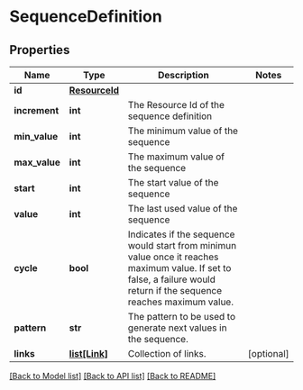 # SequenceDefinition


## Properties
Name | Type | Description | Notes
------------ | ------------- | ------------- | -------------
**id** | [**ResourceId**](ResourceId.md) |  | 
**increment** | **int** | The Resource Id of the sequence definition | 
**min_value** | **int** | The minimum value of the sequence | 
**max_value** | **int** | The maximum value of the sequence | 
**start** | **int** | The start value of the sequence | 
**value** | **int** | The last used value of the sequence | 
**cycle** | **bool** | Indicates if the sequence would start from minimun value once it reaches maximum value. If set to false, a failure would return if the sequence reaches maximum value. | 
**pattern** | **str** | The pattern to be used to generate next values in the sequence. | 
**links** | [**list[Link]**](Link.md) | Collection of links. | [optional] 

[[Back to Model list]](../README.md#documentation-for-models) [[Back to API list]](../README.md#documentation-for-api-endpoints) [[Back to README]](../README.md)


